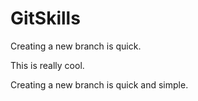 # GitSkills

Creating a new branch is quick.

This is really cool.

Creating a new branch is quick and simple.
